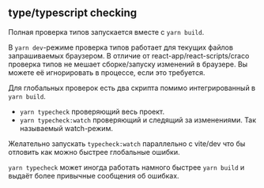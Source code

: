 ## type/typescript checking

Полная проверка типов запускается вместе с `yarn build`.

В `yarn dev`-режиме проверка типов работает для текущих файлов запрашиваемых браузером. 
В отличие от react-app/react-scripts/craco проверка типов не мешает сборке/запуску изменений в браузере.
Вы можете её игнорировать в процессе, если это требуется.


Для глобальных проверок есть два скрипта помимо интегрированный в `yarn build`.

* `yarn typecheck` проверяющий весь проект. 
* `yarn typecheck:watch` проверяющий и следящий за изменениями. Так называемый watch-режим.

Желательно запускать `typecheck:watch` параллельно с vite/dev что бы отловить как можно быстрее глобальные ошибки.

`yarn typecheck` может иногда работать намного быстрее `yarn build` и выдаёт более привычные сообщения об ошибках. 
